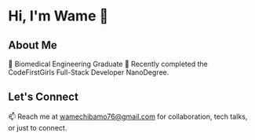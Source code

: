 # Hi, I'm Wame 👋

## About Me
🧬 Biomedical Engineering Graduate
🚀 Recently completed the CodeFirstGirls Full-Stack Developer NanoDegree.



## Let's Connect
📫 Reach me at wamechibamo76@gmail.com for collaboration, tech talks, or just to connect. 
